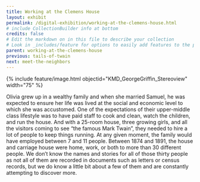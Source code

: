 ```yaml
---
title: Working at the Clemens House
layout: exhibit
permalink: /digital-exhibition/working-at-the-clemens-house.html
# include CollectionBuilder info at bottom
credits: false
# Edit the markdown on in this file to describe your collection
# Look in _includes/feature for options to easily add features to the page
parent: working-at-the-clemens-house
previous: tails-of-twain
next: meet-the-neighbors
---
```


{% include feature/image.html objectid="KMD_GeorgeGriffin_Stereoview" width="75" %}

Olivia grew up in a wealthy family and when she married Samuel, he was expected to ensure her life was lived at the social and economic level to which she was accustomed.  One of the expectations of their upper-middle class lifestyle was to have paid staff to cook and clean, watch the children, and run the house. And with a 25-room house, three growing girls, and all the visitors coming to see “the famous Mark Twain”, they needed to hire a lot of people to keep things running. At any given moment, the family would have employed between 7 and 11 people. Between 1874 and 1891, the house and carriage house were home, work, or both to more than 30 different people. We don’t know the names and stories for all of those thirty people as not all of them are recorded in documents such as letters or census records, but we do know a little bit about a few of them and are constantly attempting to discover more.
